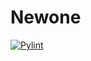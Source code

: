 # Newone
[![Pylint](https://github.com/vishwas1703/Newone/actions/workflows/pylint.yml/badge.svg)](https://github.com/vishwas1703/Newone/actions/workflows/pylint.yml)
